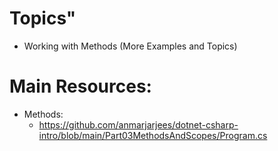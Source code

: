 # Topics"
- Working with Methods (More Examples and Topics)

# Main Resources:
- Methods:
    - https://github.com/anmarjarjees/dotnet-csharp-intro/blob/main/Part03MethodsAndScopes/Program.cs